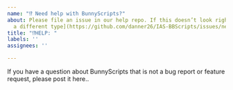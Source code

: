 ```yaml
---
name: "⁉️ Need help with BunnyScripts?"
about: Please file an issue in our help repo. If this doesn’t look right, [choose
  a different type](https://github.com/danner26/IAS-BBScripts/issues/new/choose).
title: "⁉️HELP: "
labels: ''
assignees: ''

---
```


If you have a question about BunnyScripts that is not a bug report or feature
request, please post it here..
